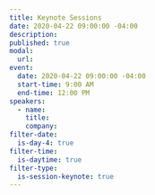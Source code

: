 ```yaml
---
title: Keynote Sessions
date: 2020-04-22 09:00:00 -04:00
description:
published: true 
modal:
  url:
event:
  date: 2020-04-22 09:00:00 -04:00
  start-time: 9:00 AM
  end-time: 12:00 PM
speakers:
  - name:
    title:
    company:
filter-date:
  is-day-4: true
filter-time:
  is-daytime: true
filter-type:
  is-session-keynote: true
---
```

